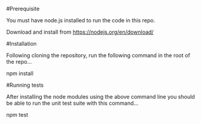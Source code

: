 #Prerequisite

You must have node.js installed to run the code in this repo.

Download and install from https://nodejs.org/en/download/

#Installation

Following cloning the repository, run the following command in the root of the repo...

  npm install

#Running tests

After installing the node modules using the above command line you should be able to run the unit test suite with this command...

  npm test
